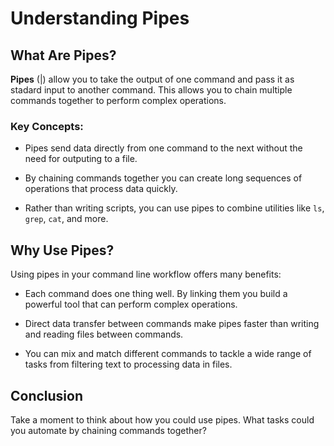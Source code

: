 # Understanding Pipes

## What Are Pipes?

**Pipes** (|) allow you to take the output of one command and pass it as stadard input to another command. This allows you to chain multiple commands together to perform complex operations.

### Key Concepts:
- Pipes send data directly from one command to the next without the need for outputing to a file.

- By chaining commands together you can create long sequences of operations that process data quickly.

- Rather than writing scripts, you can use pipes to combine utilities like `ls`, `grep`, `cat`, and more.


## Why Use Pipes?

Using pipes in your command line workflow offers many benefits:

- Each command does one thing well. By linking them you build a powerful tool that can perform complex operations.

- Direct data transfer between commands make pipes faster than writing and reading files between commands.

- You can mix and match different commands to tackle a wide range of tasks from filtering text to processing data in files.

## Conclusion

Take a moment to think about how you could use pipes. What tasks could you automate by chaining commands together?